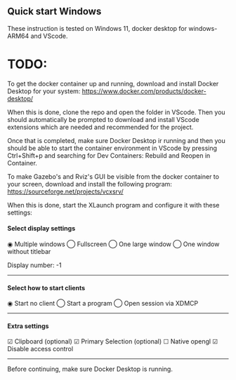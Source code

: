 
## Quick start Windows

These instruction is tested on Windows 11, docker desktop for windows-ARM64 and VScode.

# TODO:

To get the docker container up and running, download and install Docker Desktop for your system: https://www.docker.com/products/docker-desktop/
  
When this is done, clone the repo and open the folder in VScode. Then you should automatically be prompted to download and install VScode extensions which are needed and recommended for the project.
  
Once that is completed, make sure Docker Desktop ir running and then you should be able to start the container environment in VScode by pressing Ctrl+Shift+p and searching for Dev Containers: Rebuild and Reopen in Container.
  
To make Gazebo's and Rviz's GUI be visible from the docker container to your screen, download and install the following program: https://sourceforge.net/projects/vcxsrv/

When this is done, start the XLaunch program and configure it with these settings:

#### Select display settings
◉ Multiple windows
◯ Fullscreen
◯ One large window
◯ One window without titlebar

Display number: -1

---

#### Select how to start clients
◉ Start no client
◯ Start a program
◯ Open session via XDMCP

---

#### Extra settings
☑ Clipboard (optional)
☑ Primary Selection (optional)
☐ Native opengl
☑ Disable access control

---

Before continuing, make sure Docker Desktop is running.

